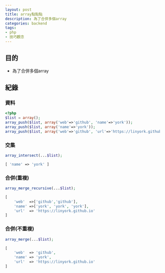 ```yaml
---
layout: post
title: array點點點
description: 為了合併多個array
categories: backend
tags:
- php
- 技巧觀念
---
```

## 目的 ##

 - 為了合併多個array
 <!-- more -->
 
## 紀錄 ##

### 資料 ###

```php
<?php
$list = array();
array_push($list, array('web'=>'github', 'name'=>'york'));
array_push($list, array('name'=>'york'));
array_push($list, array('web'=>'github', 'url'=>'https://linyork.github.io', 'name'=>'york'));
```

### 交集 ###

```php
array_intersect(...$list);
```
```php
[ 'name' => 'york' ]
```

### 合併(重複) ###

```php
array_merge_recursive(...$list);
```
```php
[
    'web'  =>['github','github'],
    'name' =>['york', 'york', 'york'],
    'url'  => 'https://linyork.github.io'
]
```

### 合併(不重複) ###

```php
array_merge(...$list);
```
```php
[
    'web'  => 'github',
    'name' => 'york',
    'url'  => 'https://linyork.github.io'
]
```
